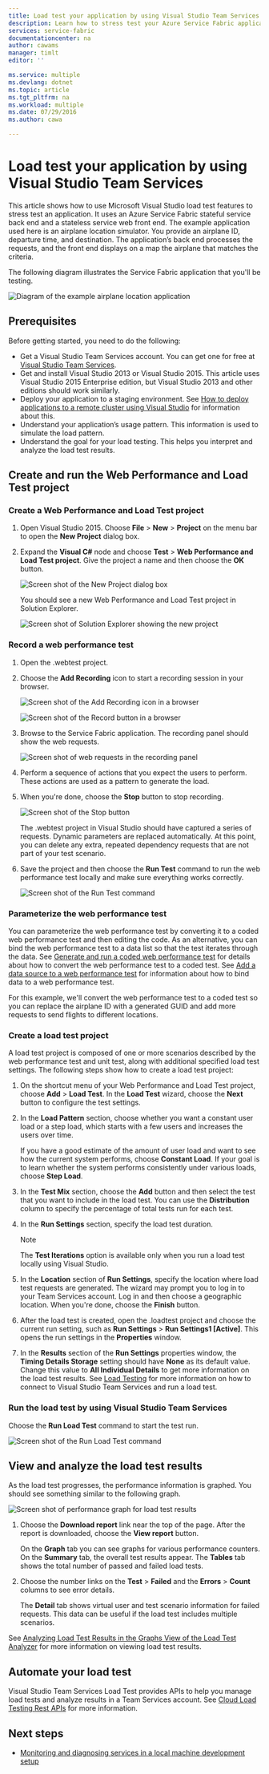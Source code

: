 ```yaml
---
title: Load test your application by using Visual Studio Team Services | Microsoft Azure
description: Learn how to stress test your Azure Service Fabric applications by using Visual Studio Team Services.
services: service-fabric
documentationcenter: na
author: cawams
manager: timlt
editor: ''

ms.service: multiple
ms.devlang: dotnet
ms.topic: article
ms.tgt_pltfrm: na
ms.workload: multiple
ms.date: 07/29/2016
ms.author: cawa

---
```

# Load test your application by using Visual Studio Team Services
This article shows how to use Microsoft Visual Studio load test features to stress test an application. It uses an Azure Service Fabric stateful service back end and a stateless service web front end. The example application used here is an airplane location simulator. You provide an airplane ID, departure time, and destination. The application’s back end processes the requests, and the front end displays on a map the airplane that matches the criteria.

The following diagram illustrates the Service Fabric application that you'll be testing.

![Diagram of the example airplane location application](./media/service-fabric-vso-load-test/OverviewDiagram.png)

## Prerequisites
Before getting started, you need to do the following:

* Get a Visual Studio Team Services account. You can get one for free at [Visual Studio Team Services](https://www.visualstudio.com).
* Get and install Visual Studio 2013 or Visual Studio 2015. This article uses Visual Studio 2015 Enterprise edition, but Visual Studio 2013 and other editions should work similarly.
* Deploy your application to a staging environment. See [How to deploy applications to a remote cluster using Visual Studio](service-fabric-publish-app-remote-cluster.md) for information about this.
* Understand your application’s usage pattern. This information is used to simulate the load pattern.
* Understand the goal for your load testing. This helps you interpret and analyze the load test results.

## Create and run the Web Performance and Load Test project
### Create a Web Performance and Load Test project
1. Open Visual Studio 2015. Choose **File** > **New** > **Project** on the menu bar to open the **New Project** dialog box.
2. Expand the **Visual C#** node and choose **Test** > **Web Performance and Load Test project**. Give the project a name and then choose the **OK** button.
   
    ![Screen shot of the New Project dialog box](./media/service-fabric-vso-load-test/NewProjectDialog.png)
   
    You should see a new Web Performance and Load Test project in Solution Explorer.
   
    ![Screen shot of Solution Explorer showing the new project](./media/service-fabric-vso-load-test/Project.png)

### Record a web performance test
1. Open the .webtest project.
2. Choose the **Add Recording** icon to start a recording session in your browser.
   
    ![Screen shot of the Add Recording icon in a browser](./media/service-fabric-vso-load-test/AddRecording.png)
   
    ![Screen shot of the Record button in a browser](./media/service-fabric-vso-load-test/AddRecording2.png)
3. Browse to the Service Fabric application. The recording panel should show the web requests.
   
    ![Screen shot of web requests in the recording panel](./media/service-fabric-vso-load-test/ActionSequence.png)
4. Perform a sequence of actions that you expect the users to perform. These actions are used as a pattern to generate the load.
5. When you're done, choose the **Stop** button to stop recording.
   
    ![Screen shot of the Stop button](./media/service-fabric-vso-load-test/StopRecording.png)
   
    The .webtest project in Visual Studio should have captured a series of requests. Dynamic parameters are replaced automatically. At this point, you can delete any extra, repeated dependency requests that are not part of your test scenario.
6. Save the project and then choose the **Run Test** command to run the web performance test locally and make sure everything works correctly.
   
    ![Screen shot of the Run Test command](./media/service-fabric-vso-load-test/RunTest.png)

### Parameterize the web performance test
You can parameterize the web performance test by converting it to a coded web performance test and then editing the code. As an alternative, you can bind the web performance test to a data list so that the test iterates through the data. See [Generate and run a coded web performance test](https://msdn.microsoft.com/library/ms182552.aspx) for details about how to convert the web performance test to a coded test. See [Add a data source to a web performance test](https://msdn.microsoft.com/library/ms243142.aspx) for information about how to bind data to a web performance test.

For this example, we'll convert the web performance test to a coded test so you can replace the airplane ID with a generated GUID and add more requests to send flights to different locations.

### Create a load test project
A load test project is composed of one or more scenarios described by the web performance test and unit test, along with additional specified load test settings. The following steps show how to create a load test project:

1. On the shortcut menu of your Web Performance and Load Test project, choose **Add** > **Load Test**. In the **Load Test** wizard, choose the **Next** button to configure the test settings.
2. In the **Load Pattern** section, choose whether you want a constant user load or a step load, which starts with a few users and increases the users over time.
   
    If you have a good estimate of the amount of user load and want to see how the current system performs, choose **Constant Load**. If your goal is to learn whether the system performs consistently under various loads, choose **Step Load**.
3. In the **Test Mix** section, choose the **Add** button and then select the test that you want to include in the load test. You can use the **Distribution** column to specify the percentage of total tests run for each test.
4. In the **Run Settings** section, specify the load test duration.
   
   > [!NOTE]
   > The **Test Iterations** option is available only when you run a load test locally using Visual Studio.
   > 
5. In the **Location** section of **Run Settings**, specify the location where load test requests are generated. The wizard may prompt you to log in to your Team Services account. Log in and then choose a geographic location. When you're done, choose the **Finish** button.
6. After the load test is created, open the .loadtest project and choose the current run setting, such as **Run Settings** > **Run Settings1 [Active]**. This opens the run settings in the **Properties** window.
7. In the **Results** section of the **Run Settings** properties window, the **Timing Details Storage** setting should have **None** as its default value. Change this value to **All Individual Details** to get more information on the load test results. See [Load Testing](https://www.visualstudio.com/load-testing.aspx) for more information on how to connect to Visual Studio Team Services and run a load test.

### Run the load test by using Visual Studio Team Services
Choose the **Run Load Test** command to start the test run.

![Screen shot of the Run Load Test command](./media/service-fabric-vso-load-test/RunTest2.png)

## View and analyze the load test results
As the load test progresses, the performance information is graphed. You should see something similar to the following graph.

![Screen shot of performance graph for load test results](./media/service-fabric-vso-load-test/Graph.png)

1. Choose the **Download report** link near the top of the page. After the report is downloaded, choose the **View report** button.
   
    On the **Graph** tab you can see graphs for various performance counters. On the **Summary** tab, the overall test results appear. The **Tables** tab shows the total number of passed and failed load tests.
2. Choose the number links on the **Test** > **Failed** and the **Errors** > **Count** columns to see error details.
   
    The **Detail** tab shows virtual user and test scenario information for failed requests. This data can be useful if the load test includes multiple scenarios.

See [Analyzing Load Test Results in the Graphs View of the Load Test Analyzer](https://www.visualstudio.com/load-testing.aspx) for more information on viewing load test results.

## Automate your load test
Visual Studio Team Services Load Test provides APIs to help you manage load tests and analyze results in a Team Services account. See [Cloud Load Testing Rest APIs](http://blogs.msdn.com/b/visualstudioalm/archive/2014/11/03/cloud-load-testing-rest-apis-are-here.aspx) for more information.

## Next steps
* [Monitoring and diagnosing services in a local machine development setup](service-fabric-diagnostics-how-to-monitor-and-diagnose-services-locally.md)

[0]: ./media/service-fabric-vso-load-test/OverviewDiagram.png
[1]: ./media/service-fabric-vso-load-test/NewProjectDialog.png
[2]: ./media/service-fabric-vso-load-test/Project.png
[3]: ./media/service-fabric-vso-load-test/AddRecording.png
[4]: ./media/service-fabric-vso-load-test/AddRecording2.png
[5]: ./media/service-fabric-vso-load-test/ActionSequence.png
[6]: ./media/service-fabric-vso-load-test/StopRecording.png
[7]: ./media/service-fabric-vso-load-test/RunTest.png
[8]: ./media/service-fabric-vso-load-test/RunTest2.png
[9]: ./media/service-fabric-vso-load-test/Graph.png
